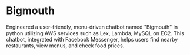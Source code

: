 # Bigmouth
Engineered a user-friendly, menu-driven chatbot named "Bigmouth" in python utilizing AWS services such as Lex, Lambda, MySQL on EC2. This chatbot, integrated with Facebook Messenger, helps users find nearby restaurants, view menus, and check food prices.
